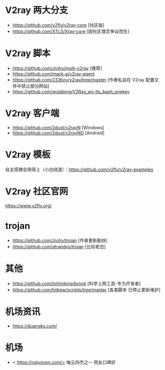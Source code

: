 # V2ray 两大分支
- https://github.com/v2fly/v2ray-core [社区版]
- https://github.com/XTLS/Xray-core [因社区理念争议而生]

# V2ray 脚本
- https://github.com/Jrohy/multi-v2ray [推荐]
- https://github.com/mack-a/v2ray-agent
- https://github.com/233boy/v2ray/tree/master [作者私自在 V2ray 配置文件中禁止部分网站]
- https://github.com/wulabing/V2Ray_ws-tls_bash_onekey 


# V2ray 客户端
- https://github.com/2dust/v2rayN [Windows]
- https://github.com/2dust/v2rayNG [Android]

# V2ray 模板
自主搭建会用得上（小白绕道）：https://github.com/v2fly/v2ray-examples

# V2ray 社区官网
https://www.v2fly.org/

# trojan
- <https://github.com/Jrohy/trojan> [作者更新勤快]
- <https://github.com/atrandys/trojan> [比较老旧]


# 其他
- <https://github.com/txthinking/brook> [科学上网工具-专为开发者]
- <https://github.com/hijkpw/scripts/tree/master> [各类脚本 已停止更新维护]

# 机场资讯
- <https://duangks.com/>
# 机场
- < https://naiyovpn.com/> 唯云四杰之一 网友口碑好
